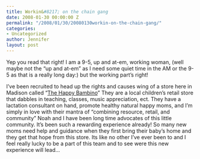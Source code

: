 ```yaml
---
title: Workin&#8217; on the chain gang
date: 2008-01-30 00:00:00 Z
permalink: "/2008/01/30/20080130workin-on-the-chain-gang/"
categories:
- Uncategorized
author: Jennifer
layout: post
---
```


Yep you read that right! I am a 9-5, up and at-em, working woman, (well maybe not the &#8220;up and at-em&#8221; as I need some quiet time in the AM or the 9-5 as that is a really long day:) but the working part&#8217;s right!

I&#8217;ve been recruited to head up the rights and causes wing of a store here in Madison called &#8220;[The Happy Bambino](http://www.happybambino.com/page.asp?pgid=150001&switch=&shift= "The Happy Bambino")&#8221; They are a local children&#8217;s retail store that dabbles in teaching, classes, music appreciation, ect. They have a lactation consultant on hand, promote healthy natural happy moms, and I&#8217;m simply in love with their mantra of &#8220;combining resource, retail, and community&#8221; Noah and I have been long time advocates of this little community. It&#8217;s been such a rewarding experience already! So many new moms need help and guidance when they first bring their baby&#8217;s home and they get that hope from this store. Its like no other I&#8217;ve ever been to and I feel really lucky to be a part of this team and to see were this new experience will lead&#8230;
